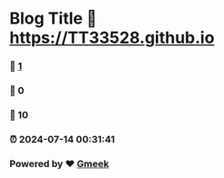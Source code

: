 # Blog Title :link: https://TT33528.github.io 
### :page_facing_up: [1](https://TT33528.github.io/tag.html) 
### :speech_balloon: 0 
### :hibiscus: 10 
### :alarm_clock: 2024-07-14 00:31:41 
### Powered by :heart: [Gmeek](https://github.com/Meekdai/Gmeek)
